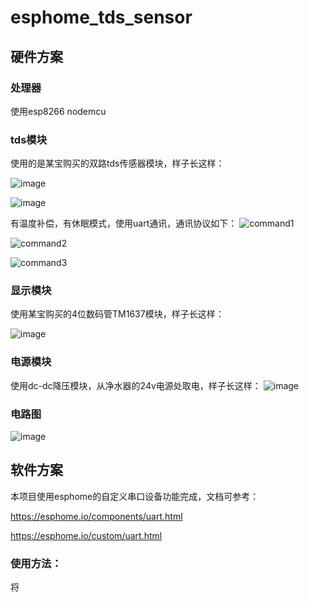 # esphome_tds_sensor

## 硬件方案
### 处理器
使用esp8266 nodemcu
### tds模块
使用的是某宝购买的双路tds传感器模块，样子长这样：

![image](https://github.com/hqc201105/esphome_tds_sensor/assets/84075765/52920817-eca3-4913-9bfd-d3eb19bc6eb8)

![image](https://github.com/hqc201105/esphome_tds_sensor/assets/84075765/9faba25d-4508-40bd-8b05-7ed162330d42)


有温度补偿，有休眠模式，使用uart通讯，通讯协议如下：
![command1](https://github.com/hqc201105/esphome_tds_sensor/assets/84075765/8a3f92e9-a771-4d98-9a37-f193ed26190c)

![command2](https://github.com/hqc201105/esphome_tds_sensor/assets/84075765/2f7c4593-7161-4c53-9f7b-78153579f0fe)

![command3](https://github.com/hqc201105/esphome_tds_sensor/assets/84075765/256b87cc-d10d-4485-9297-92a0cb89ed60)

### 显示模块
使用某宝购买的4位数码管TM1637模块，样子长这样：

![image](https://github.com/hqc201105/esphome_tds_sensor/assets/84075765/6811b185-9e7f-401f-b43a-23e7f28fe1a2)

### 电源模块
使用dc-dc降压模块，从净水器的24v电源处取电，样子长这样：
![image](https://github.com/hqc201105/esphome_tds_sensor/assets/84075765/dc9ced2c-108f-418c-b493-52b14206eb48)

### 电路图
![image](https://github.com/hqc201105/esphome_tds_sensor/assets/84075765/32d65f54-2b67-453e-a56c-7a04151b0d81)



## 软件方案
本项目使用esphome的自定义串口设备功能完成，文档可参考：

https://esphome.io/components/uart.html

https://esphome.io/custom/uart.html

### 使用方法：
将
